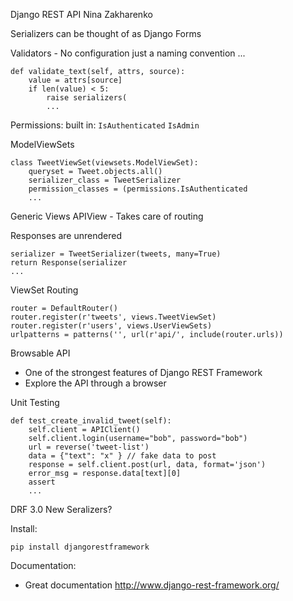 Django REST API
Nina Zakharenko


Serializers can be thought of as Django Forms

Validators - No configuration just a naming convention ...
```
def validate_text(self, attrs, source):
    value = attrs[source]
    if len(value) < 5:
        raise serializers(
        ...
```

Permissions:
    built in:
        `IsAuthenticated`
        `IsAdmin`

ModelViewSets
```
class TweetViewSet(viewsets.ModelViewSet):
    queryset = Tweet.objects.all()
    serializer_class = TweetSerializer
    permission_classes = (permissions.IsAuthenticated
    ...
```

Generic Views
APIView - Takes care of routing

Responses are unrendered
```
serializer = TweetSerializer(tweets, many=True)
return Response(serializer
...
```

ViewSet Routing
```
router = DefaultRouter()
router.register(r'tweets', views.TweetViewSet)
router.register(r'users', views.UserViewSets)
urlpatterns = patterns('', url(r'api/', include(router.urls))
```

Browsable API
- One of the strongest features of Django REST Framework
- Explore the API through a browser

Unit Testing
```
def test_create_invalid_tweet(self):
    self.client = APIClient()
    self.client.login(username="bob", password="bob")
    url = reverse('tweet-list')
    data = {"text": "x" } // fake data to post
    response = self.client.post(url, data, format='json')
    error_msg = response.data[text][0]
    assert
    ...
```

DRF 3.0
New Seralizers?

Install:
```
pip install djangorestframework
```

Documentation:
- Great documentation
http://www.django-rest-framework.org/

